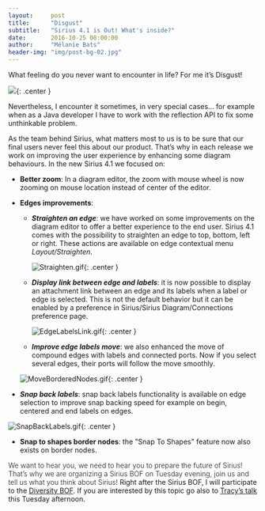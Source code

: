 ```yaml
---
layout:     post
title:      "Disgust"
subtitle:   "Sirius 4.1 is Out! What's inside?"
date:       2016-10-25 08:00:00
author:     "Mélanie Bats"
header-img: "img/post-bg-02.jpg"
---
```


What feeling do you never want to encounter in life? For me it’s Disgust!

![](https://lh4.googleusercontent.com/MeZutin5P8fUTivFZzLChcw8l9qMhX1AC8m8ByYDGbFtT-aewutylB4dogzz4vM39K669XYPvjKWS5q0psC7e_OBSJG__PmlOvV7Q8TMeFS2RKMLMCz6rskN75DwbbDnRzy3gOXd){: .center }

Nevertheless, I encounter it sometimes, in very special cases... for example when as a Java developer I have to work with the reflection API to fix some unthinkable problem.

As the team behind Sirius, what matters most to us is to be sure that our final users never feel this about our product. That’s why in each release we work on improving the user experience by enhancing some diagram behaviours. In the new Sirius 4.1 we focused on:

*   **Better zoom**: In a diagram editor, the zoom with mouse wheel is now zooming on mouse location instead of center of the editor.

*   **Edges improvements**:

    *   _**Straighten an edge**_: we have worked on some improvements on the diagram editor to offer a better experience to the end user. Sirius 4.1 comes with the possibility to straighten an edge to top, bottom, left or right. These actions are available on edge contextual menu _Layout/Straighten_.

        ![Straighten.gif](https://lh6.googleusercontent.com/6x-TfgFGYm7r2zQ1LYKIRxz9Jl4tRvcREhrwGmOLoXf0BtivEQ0NtdB4--rVP-VoLMzs5e0C1sZOoeirncH1dxL8KNIBOfSU_biRH6FHgXWFDg3YC0qXI2J5wi7dgkfEL-o70Z9m){: .center }
        
    *   _**Display link between edge and labels**_: it is now possible to display an attachment link between an edge and its labels when a label or edge is selected. This is not the default behavior but it can be enabled by a preference in Sirius/Sirius Diagram/Connections preference page.

        ![EdgeLabelsLink.gif](https://lh5.googleusercontent.com/aP6JIlDeco07sxcLj7G9sapXHLsdKl1-heIskhVFQPg0gF2IkW8vECWRgEIu-YFv4fn4nP1tpW2VRIAHIaMBho2qSSRUkzWaqdfBIiEaQRlOXWHKgt219WW5_nxrngZZavCPwpvF){: .center }
        
    *   _**Improve edge labels move**_: we also enhanced the move of compound edges with labels and connected ports. Now if you select several edges, their ports will follow the move smoothly.
    
    ![MoveBorderedNodes.gif](https://lh4.googleusercontent.com/3K-xHew6303ccNt07Rqk2frA-dRmA_rLBHbYV1FmZgZQJFbtTp901KXpuT-TSutZu7TQvyKw8RYaOxEESu4zT7fjmGVtnFf0cna1fBEbYRGTscc3Zpn6r-uHSNLIB9mMAfMFAUVC){: .center }

*   _**Snap back labels**_: snap back labels functionality is available on edge selection to improve snap backing speed for example on begin, centered and end labels on edges.

![SnapBackLabels.gif](https://lh3.googleusercontent.com/4xcgc5Yi1wkorzKjs9xqDgLAZA0ckNLCPKKStW36Wmll3o6QNFXkUhwmRIL8H6WbQPcnKG54MZIPgO4HN0eCbfyrKZdV787Jp19-PgnHlF2cVJaT4CcURb2M17TVIfkCV94la5T6){: .center }

*   **Snap to shapes border nodes**: the "Snap To Shapes" feature now also exists on border nodes.

<span style="font-weight: 300;">We want to hear you, we need to hear you to prepare the future of Sirius! That’s why we are organizing a Sirius BOF on Tuesday evening, join us and tell us what you think about Sirius!</span> Right after the Sirius BOF, I will participate to the [Diversity BOF](https://www.eclipsecon.org/europe2016/bof-session/diversity-eclipse-community). If you are interested by this topic go also to [Tracy’s talk](https://www.eclipsecon.org/europe2016/session/seven-habits-diverse-communities) this Tuesday afternoon.
